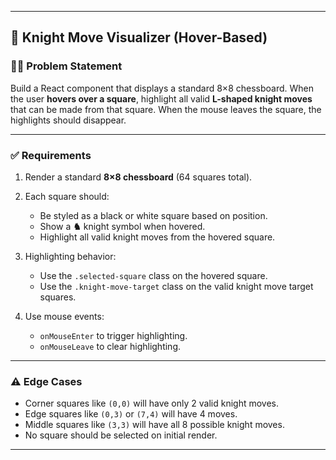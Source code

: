 
---

## 🐴 Knight Move Visualizer (Hover-Based)

### 👨‍🎓 Problem Statement

Build a React component that displays a standard 8×8 chessboard. When the user **hovers over a square**, highlight all valid **L-shaped knight moves** that can be made from that square. When the mouse leaves the square, the highlights should disappear.

---

### ✅ Requirements

1. Render a standard **8×8 chessboard** (64 squares total).
2. Each square should:

   * Be styled as a black or white square based on position.
   * Show a **♞** knight symbol when hovered.
   * Highlight all valid knight moves from the hovered square.
3. Highlighting behavior:

   * Use the `.selected-square` class on the hovered square.
   * Use the `.knight-move-target` class on the valid knight move target squares.
4. Use mouse events:

   * `onMouseEnter` to trigger highlighting.
   * `onMouseLeave` to clear highlighting.

---

### ⚠️ Edge Cases

* Corner squares like `(0,0)` will have only 2 valid knight moves.
* Edge squares like `(0,3)` or `(7,4)` will have 4 moves.
* Middle squares like `(3,3)` will have all 8 possible knight moves.
* No square should be selected on initial render.

---